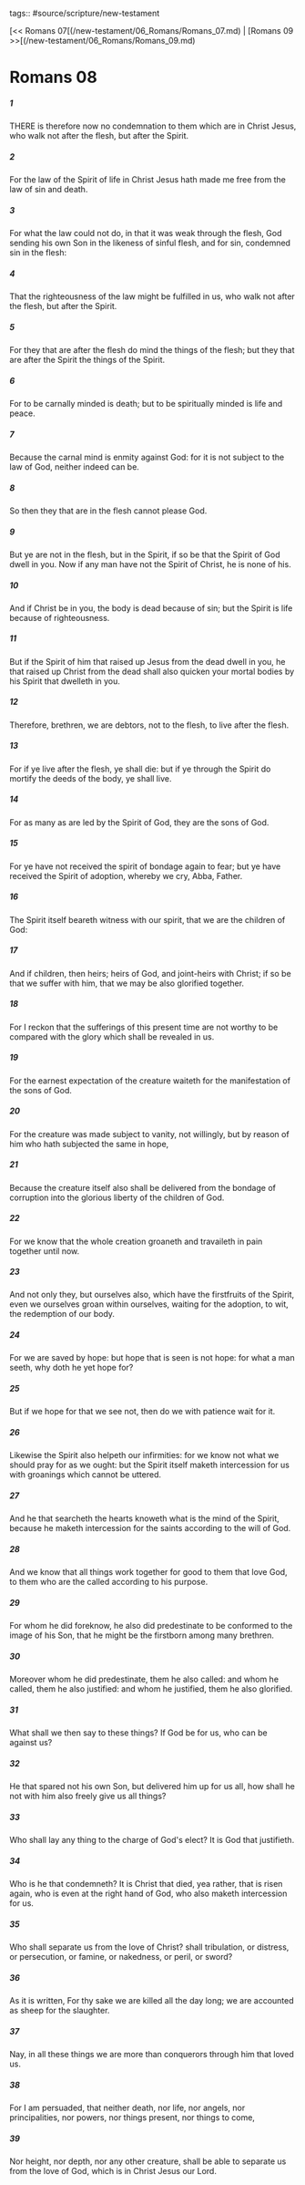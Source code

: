 tags:: #source/scripture/new-testament

[<< Romans 07[(/new-testament/06_Romans/Romans_07.md) | [Romans 09 >>[(/new-testament/06_Romans/Romans_09.md)

# Romans 08

##### 1

THERE is therefore now no condemnation to them which are in Christ Jesus, who walk not after the flesh, but after the Spirit.

##### 2

For the law of the Spirit of life in Christ Jesus hath made me free from the law of sin and death.

##### 3

For what the law could not do, in that it was weak through the flesh, God sending his own Son in the likeness of sinful flesh, and for sin, condemned sin in the flesh:

##### 4

That the righteousness of the law might be fulfilled in us, who walk not after the flesh, but after the Spirit.

##### 5

For they that are after the flesh do mind the things of the flesh; but they that are after the Spirit the things of the Spirit.

##### 6

For to be carnally minded is death; but to be spiritually minded is life and peace.

##### 7

Because the carnal mind is enmity against God: for it is not subject to the law of God, neither indeed can be.

##### 8

So then they that are in the flesh cannot please God.

##### 9

But ye are not in the flesh, but in the Spirit, if so be that the Spirit of God dwell in you. Now if any man have not the Spirit of Christ, he is none of his.

##### 10

And if Christ be in you, the body is dead because of sin; but the Spirit is life because of righteousness.

##### 11

But if the Spirit of him that raised up Jesus from the dead dwell in you, he that raised up Christ from the dead shall also quicken your mortal bodies by his Spirit that dwelleth in you.

##### 12

Therefore, brethren, we are debtors, not to the flesh, to live after the flesh.

##### 13

For if ye live after the flesh, ye shall die: but if ye through the Spirit do mortify the deeds of the body, ye shall live.

##### 14

For as many as are led by the Spirit of God, they are the sons of God.

##### 15

For ye have not received the spirit of bondage again to fear; but ye have received the Spirit of adoption, whereby we cry, Abba, Father.

##### 16

The Spirit itself beareth witness with our spirit, that we are the children of God:

##### 17

And if children, then heirs; heirs of God, and joint-heirs with Christ; if so be that we suffer with him, that we may be also glorified together.

##### 18

For I reckon that the sufferings of this present time are not worthy to be compared with the glory which shall be revealed in us.

##### 19

For the earnest expectation of the creature waiteth for the manifestation of the sons of God.

##### 20

For the creature was made subject to vanity, not willingly, but by reason of him who hath subjected the same in hope,

##### 21

Because the creature itself also shall be delivered from the bondage of corruption into the glorious liberty of the children of God.

##### 22

For we know that the whole creation groaneth and travaileth in pain together until now.

##### 23

And not only they, but ourselves also, which have the firstfruits of the Spirit, even we ourselves groan within ourselves, waiting for the adoption, to wit, the redemption of our body.

##### 24

For we are saved by hope: but hope that is seen is not hope: for what a man seeth, why doth he yet hope for?

##### 25

But if we hope for that we see not, then do we with patience wait for it.

##### 26

Likewise the Spirit also helpeth our infirmities: for we know not what we should pray for as we ought: but the Spirit itself maketh intercession for us with groanings which cannot be uttered.

##### 27

And he that searcheth the hearts knoweth what is the mind of the Spirit, because he maketh intercession for the saints according to the will of God.

##### 28

And we know that all things work together for good to them that love God, to them who are the called according to his purpose.

##### 29

For whom he did foreknow, he also did predestinate to be conformed to the image of his Son, that he might be the firstborn among many brethren.

##### 30

Moreover whom he did predestinate, them he also called: and whom he called, them he also justified: and whom he justified, them he also glorified.

##### 31

What shall we then say to these things? If God be for us, who can be against us?

##### 32

He that spared not his own Son, but delivered him up for us all, how shall he not with him also freely give us all things?

##### 33

Who shall lay any thing to the charge of God's elect? It is God that justifieth.

##### 34

Who is he that condemneth? It is Christ that died, yea rather, that is risen again, who is even at the right hand of God, who also maketh intercession for us.

##### 35

Who shall separate us from the love of Christ? shall tribulation, or distress, or persecution, or famine, or nakedness, or peril, or sword?

##### 36

As it is written, For thy sake we are killed all the day long; we are accounted as sheep for the slaughter.

##### 37

Nay, in all these things we are more than conquerors through him that loved us.

##### 38

For I am persuaded, that neither death, nor life, nor angels, nor principalities, nor powers, nor things present, nor things to come,

##### 39

Nor height, nor depth, nor any other creature, shall be able to separate us from the love of God, which is in Christ Jesus our Lord.
